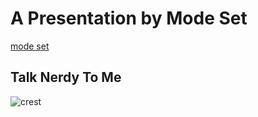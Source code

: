 # A Presentation by Mode Set
[mode set](http://www.modeset.com/)

## Talk Nerdy To Me
![crest](https://secure.gravatar.com/avatar/aa8ea677b07f626479fd280049b0e19f?s=75)

